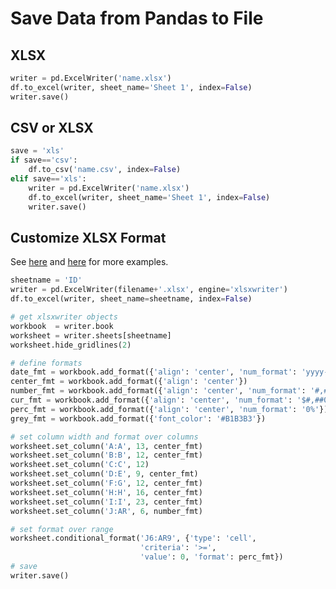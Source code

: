# Save Data from Pandas to File

## XLSX
```python
writer = pd.ExcelWriter('name.xlsx')
df.to_excel(writer, sheet_name='Sheet 1', index=False)
writer.save()
```

## CSV or XLSX
```python
save = 'xls'
if save=='csv':
    df.to_csv('name.csv', index=False)
elif save=='xls':
    writer = pd.ExcelWriter('name.xlsx')
    df.to_excel(writer, sheet_name='Sheet 1', index=False)
    writer.save()
```

## Customize XLSX Format

See [here](http://xlsxwriter.readthedocs.io/example_pandas_column_formats.html) and [here](http://pbpython.com/improve-pandas-excel-output.html) for more examples.

```python
sheetname = 'ID'
writer = pd.ExcelWriter(filename+'.xlsx', engine='xlsxwriter')
df.to_excel(writer, sheet_name=sheetname, index=False)

# get xlsxwriter objects
workbook  = writer.book
worksheet = writer.sheets[sheetname]
worksheet.hide_gridlines(2)

# define formats
date_fmt = workbook.add_format({'align': 'center', 'num_format': 'yyyy-mm-dd'})
center_fmt = workbook.add_format({'align': 'center'})
number_fmt = workbook.add_format({'align': 'center', 'num_format': '#,##0.000'})
cur_fmt = workbook.add_format({'align': 'center', 'num_format': '$#,##0.00'})
perc_fmt = workbook.add_format({'align': 'center', 'num_format': '0%'})
grey_fmt = workbook.add_format({'font_color': '#B1B3B3'})

# set column width and format over columns
worksheet.set_column('A:A', 13, center_fmt)
worksheet.set_column('B:B', 12, center_fmt)
worksheet.set_column('C:C', 12)
worksheet.set_column('D:E', 9, center_fmt)
worksheet.set_column('F:G', 12, center_fmt)
worksheet.set_column('H:H', 16, center_fmt)
worksheet.set_column('I:I', 23, center_fmt)
worksheet.set_column('J:AR', 6, number_fmt)

# set format over range
worksheet.conditional_format('J6:AR9', {'type': 'cell',
                             'criteria': '>=',
                             'value': 0, 'format': perc_fmt})
# save
writer.save()
```

